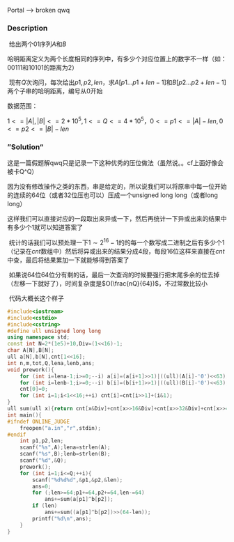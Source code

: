 Portal --> broken qwq

### Description

​	给出两个$01$序列$A$和$B$

​	哈明距离定义为两个长度相同的序列中，有多少个对应位置上的数字不一样（如：$00111$和$10101$的距离为2）

​	现有$Q$次询问，每次给出$p1,p2,len$，求$A[p1...p1+len-1]$和$B[p2...p2+len-1]$两个子串的哈明距离，编号从$0$开始

数据范围：

$1<=|A|,|B|<=2*10^5,1<=Q<=4*10^5$，$0<=p1<=|A|-len,0<=p2<=|B|-len$



### ”Solution“

​	这是一篇假题解qwq只是记录一下这种优秀的压位做法（虽然说。。cf上面好像会被卡Q^Q）

​	因为没有修改操作之类的东西，串是给定的，所以说我们可以将原串中每一位开始的连续的64位（或者32位压也可以）压成一个unsigned long long（或者long long）

​	这样我们可以直接对应的一段取出来异或一下，然后再统计一下异或出来的结果中有多少个$1$就可以知道答案了

​	统计的话我们可以预处理一下$1\sim 2^{16}-1$的的每一个数写成二进制之后有多少个$1$（记录在$cnt$数组中）然后将异或出来的结果分成$4$段，每段$16$位这样来直接在$cnt$中查，最后将结果累加一下就能够得到答案了

​	如果说$64$位$64$位分有剩的话，最后一次查询的时候要强行把末尾多余的位去掉（左移一下就好了），时间复杂度是$O(\frac{nQ}{64})$，不过常数比较小



​	代码大概长这个样子

```C++
#include<iostream>
#include<cstdio>
#include<cstring>
#define ull unsigned long long
using namespace std;
const int N=2*(1e5)+10,Div=(1<<16)-1;
char A[N],B[N];
ull a[N],b[N],cnt[1<<16];
int n,m,tot,Q,lena,lenb,ans;
void prework(){
	for (int i=lena-1;i>=0;--i) a[i]=(a[i+1]>>1)|((ull)(A[i]-'0')<<63);
	for (int i=lenb-1;i>=0;--i) b[i]=(b[i+1]>>1)|((ull)(B[i]-'0')<<63);
	cnt[0]=0;
	for (int i=1;i<1<<16;++i) cnt[i]=cnt[i>>1]+(i&1);
}
ull sum(ull x){return cnt[x&Div]+cnt[x>>16&Div]+cnt[x>>32&Div]+cnt[x>>48&Div];}
int main(){
#ifndef ONLINE_JUDGE
	freopen("a.in","r",stdin);
#endif
	int p1,p2,len;
	scanf("%s",A);lena=strlen(A);
	scanf("%s",B);lenb=strlen(B);
	scanf("%d",&Q);
	prework();
	for (int i=1;i<=Q;++i){
		scanf("%d%d%d",&p1,&p2,&len);
		ans=0;
		for (;len>=64;p1+=64,p2+=64,len-=64)
			ans+=sum(a[p1]^b[p2]);
		if (len)
			ans+=sum((a[p1]^b[p2])>>(64-len));
		printf("%d\n",ans);
	}
}
```


